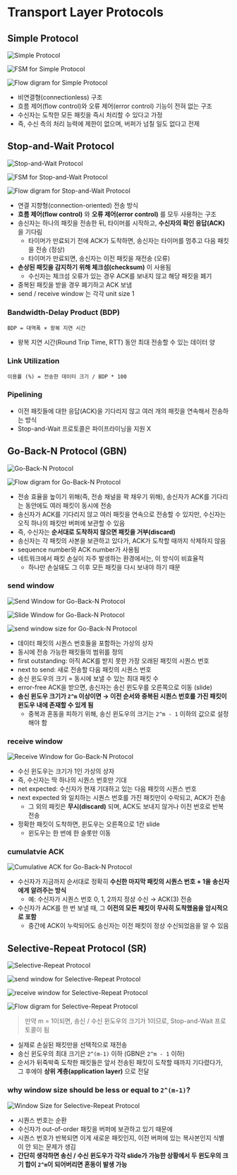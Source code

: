 # Transport Layer Protocols

## Simple Protocol

![Simple Protocol](../screenshots/3.2.1.png)

![FSM for Simple Protocol](../screenshots/3.2.2.png)

![Flow digram for Simple Protocol](../screenshots/3.2.3.png)

- 비연결형(connectionless) 구조
- 흐름 제어(flow control)와 오류 제어(error control) 기능이 전혀 없는 구조
- 수신자는 도착한 모든 패킷을 즉시 처리할 수 있다고 가정
- 즉, 수신 측의 처리 능력에 제한이 없으며, 버퍼가 넘칠 일도 없다고 전제

## Stop-and-Wait Protocol

![Stop-and-Wait Protocol](../screenshots/3.2.4.png)

![FSM for Stop-and-Wait Protocol](../screenshots/3.2.5.png)

![Flow digram for Stop-and-Wait Protocol](../screenshots/3.2.6.png)

- 연결 지향형(connection-oriented) 전송 방식
- **흐름 제어(flow control)** 와 **오류 제어(error control)** 를 모두 사용하는 구조
- 송신자는 하나의 패킷을 전송한 뒤, 타이머를 시작하고, **수신자의 확인 응답(ACK)** 을 기다림
  - 타이머가 만료되기 전에 ACK가 도착하면, 송신자는 타이머를 멈추고 다음 패킷을 전송 (정상)
  - 타이머가 만료되면, 송신자는 이전 패킷을 재전송 (오류)
- **손상된 패킷을 감지하기 위해 체크섬(checksum)** 이 사용됨
  - 수신자는 체크섬 오류가 있는 경우 ACK를 보내지 않고 해당 패킷을 폐기
- 중복된 패킷을 받을 경우 폐기하고 ACK 보냄
- send / receive window 는 각각 unit size 1

### Bandwidth-Delay Product (BDP)

```
BDP = 대역폭 × 왕복 지연 시간
```

- 왕복 지연 시간(Round Trip Time, RTT) 동안 최대 전송할 수 있는 데이터 양

### Link Utilization 

```
이용률 (%) = 전송한 데이터 크기 / BDP * 100
```

### Pipelining

- 이전 패킷들에 대한 응답(ACK)을 기다리지 않고 여러 개의 패킷을 연속해서 전송하는 방식
- Stop-and-Wait 프로토콜은 파이프라이닝을 지원 X

## Go-Back-N Protocol (GBN)

![Go-Back-N Protocol](../screenshots/3.2.7.png)

![Flow digram for Go-Back-N Protocol](../screenshots/3.2.13.png)

- 전송 효율을 높이기 위해(즉, 전송 채널을 꽉 채우기 위해), 송신자가 ACK를 기다리는 동안에도 여러 패킷이 동시에 전송
- 송신자가 ACK를 기다리지 않고 여러 패킷을 연속으로 전송할 수 있지만, 수신자는 오직 하나의 패킷만 버퍼에 보관할 수 있음
- 즉, 수신자는 **순서대로 도착하지 않으면 패킷을 거부(discard)**
- 송신자는 각 패킷의 사본을 보관하고 있다가, ACK가 도착할 때까지 삭제하지 않음
- sequence number와 ACK number가 사용됨
- 네트워크에서 패킷 손실이 자주 발생하는 환경에서는, 이 방식이 비효율적
  - 하나만 손실돼도 그 이후 모든 패킷을 다시 보내야 하기 때문

### send window

![Send Window for Go-Back-N Protocol](../screenshots/3.2.8.png)

![Slide Window for Go-Back-N Protocol](../screenshots/3.2.9.png)

![send window size for Go-Back-N Protocol](../screenshots/3.2.11.png)

- 데이터 패킷의 시퀀스 번호들을 포함하는 가상의 상자
- 동시에 전송 가능한 패킷들의 범위를 정의
- first outstanding: 아직 ACK를 받지 못한 가장 오래된 패킷의 시퀀스 번호
- next to send: 새로 전송할 다음 패킷의 시퀀스 번호
- 송신 윈도우의 크기 = 동시에 보낼 수 있는 최대 패킷 수
- error-free ACK을 받으면, 송신자는 송신 윈도우를 오른쪽으로 이동 (slide)
- **송신 윈도우 크기가 `2^m` 이상이면 → 이전 순서와 중복된 시퀀스 번호를 가진 패킷이 윈도우 내에 존재할 수 있게 됨**
  - 중복과 혼동을 피하기 위해, 송신 윈도우의 크기는 `2^m - 1` 이하의 값으로 설정해야 함

### receive window

![Receive Window for Go-Back-N Protocol](../screenshots/3.2.10.png)


- 수신 윈도우는 크기가 1인 가상의 상자
- 즉, 수신자는 딱 하나의 시퀀스 번호만 기대
- net expected: 수신자가 현재 기대하고 있는 다음 패킷의 시퀀스 번호
- next expected 와 일치하는 시퀀스 번호를 가진 패킷만이 수락되고, ACK가 전송
  - 그 외의 패킷은 **무시(discard)** 되며, ACK도 보내지 않거나 이전 번호로 반복 전송
- 정확한 패킷이 도착하면, 윈도우는 오른쪽으로 1칸 slide
  - 윈도우는 한 번에 한 슬롯만 이동

### cumulatvie ACK

![Cumulative ACK for Go-Back-N Protocol](../screenshots/3.2.12.png)

- 수신자가 지금까지 순서대로 정확히 **수신한 마지막 패킷의 시퀀스 번호 + 1을 송신자에게 알려주는 방식**
  - 예: 수신자가 시퀀스 번호 0, 1, 2까지 정상 수신 → ACK(3) 전송
- 수신자가 ACK를 한 번 보낼 때, 그 **이전의 모든 패킷이 무사히 도착했음을 암시적으로 포함**
  - 중간에 ACK이 누락되어도 송신자는 이전 패킷이 정상 수신되었음을 알 수 있음

## Selective-Repeat Protocol (SR)

![Selective-Repeat Protocol](../screenshots/3.2.14.png)

![send window for Selective-Repeat Protocol](../screenshots/3.2.15.png)

![receive window for Selective-Repeat Protocol](../screenshots/3.2.16.png)

![Flow digram for Selective-Repeat Protocol](../screenshots/3.2.17.png)

> 만약 m = 1이되면, 송신 / 수신 윈도우의 크기가 1이므로, Stop-and-Wait 프로토콜이 됨

- 실제로 손실된 패킷만을 선택적으로 재전송
- 송신 윈도우의 최대 크기은 `2^(m-1)` 이하 (GBN은 `2^m - 1` 이하)
- 순서가 뒤죽박죽 도착한 패킷들은 앞서 전송된 패킷이 도착할 때까지 기다렸다가, 그 후에야 **상위 계층(application layer)** 으로 전달

### why window size should be less or equal to `2^(m-1)`?

![Window Size for Selective-Repeat Protocol](../screenshots/3.2.18.png)

- 시퀀스 번호는 순환
- 수신자가 out-of-order 패킷을 버퍼에 보관하고 있기 때문에
- 시퀀스 번호가 반복되면 이게 새로운 패킷인지, 이전 버퍼에 있는 복사본인지 식별이 안 되는 문제가 생김
- **간단히 생각하면 송신 / 수신 윈도우가 각각 slide가 가능한 상황에서 두 윈도우의 크기 합이 `2^m`이 되어버리면 혼동이 발생 가능**